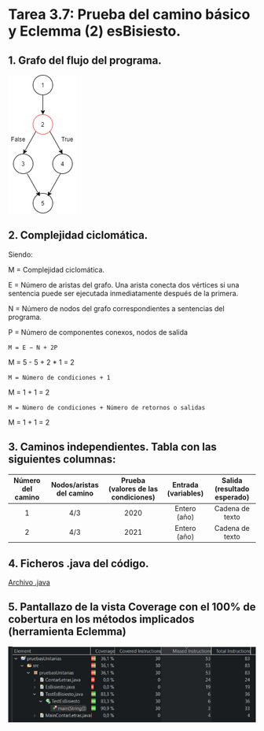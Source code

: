 # Tarea 3.7: Prueba del camino básico y Eclemma (2) esBisiesto.

## 1. Grafo del flujo del programa.
![grafo](./bisiestografo.png)

## 2. Complejidad ciclomática.
Siendo:

M = Complejidad ciclomática.

E = Número de aristas del grafo. Una arista conecta dos vértices si una sentencia puede ser ejecutada inmediatamente después de la primera.

N = Número de nodos del grafo correspondientes a sentencias del programa.

P = Número de componentes conexos, nodos de salida

```
M = E − N + 2P
```
M = 5 - 5 + 2 * 1 = 2
```
M = Número de condiciones + 1
```
M = 1 + 1 = 2
```
M = Número de condiciones + Número de retornos o salidas 
```
M = 1 + 1 = 2

## 3. Caminos independientes. Tabla con las siguientes columnas:
| Número del camino | Nodos/aristas del camino |  Prueba (valores de las condiciones) | Entrada (variables)  |  Salida (resultado esperado) |
|:-:|:-:|:-:|:-:|:-:|
| 1  | 4/3  |  2020 |  Entero (año) |  Cadena de texto |
| 2  | 4/3  |  2021 |  Entero (año) |  Cadena de texto |

## 4. Ficheros .java del código.
[Archivo .java](./TestEsBisiesto.java)

## 5. Pantallazo de la vista Coverage con el 100% de cobertura en los métodos implicados (herramienta Eclemma)
![coverage](./coverage.png)